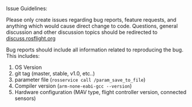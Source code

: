 Issue Guidelines:

Please only create issues regarding bug reports, feature requests, and anything which would cause direct change to code.  Questions, general discussion and other discussion topics should be redirected to [discuss.rosflight.org](discuss.rosflight.org)

Bug reports should include all information related to reproducing the bug. This includes:

1. OS Version
2. git tag (master, stable, v1.0, etc..)
3. parameter file (`rosservice call /param_save_to_file`)
4. Compiler version (`arm-none-eabi-gcc --version`)
5. Hardware configuration (MAV type, flight controller version, connected sensors)
